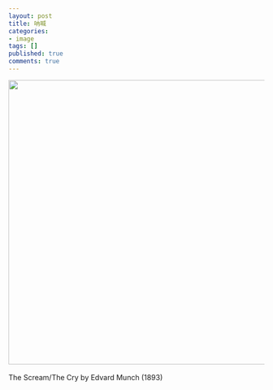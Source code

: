 ```yaml
---
layout: post
title: 呐喊
categories:
- image
tags: []
published: true
comments: true
---
```

<p><a href="http://images.blogcn.com/2007/4/27/6/walkerwang,20070427114846.jpg" target="_blank"><img src="http://images.blogcn.com/2007/4/27/6/walkerwang,20070427114846.jpg" width="560" align="absMiddle" border="0" /></a>&nbsp;<br />The Scream/The Cry by Edvard Munch (1893)</p>
